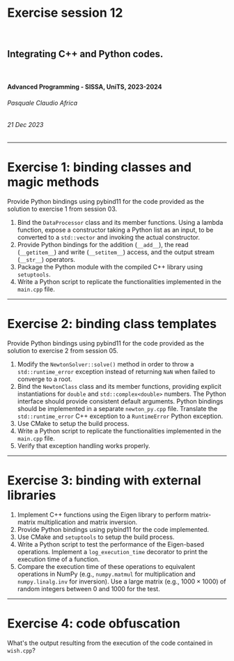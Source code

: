 <!--
title: Exercise session 12
paginate: true

_class: titlepage
-->

# Exercise session 12
<br>

## Integrating C++ and Python codes.
<br>

#### Advanced Programming - SISSA, UniTS, 2023-2024

###### Pasquale Claudio Africa

###### 21 Dec 2023

---

# Exercise 1: binding classes and magic methods

Provide Python bindings using pybind11 for the code provided as the solution to exercise 1 from session 03.

1. Bind the `DataProcessor` class and its member functions. Using a lambda function, expose a constructor taking a Python list as an input, to be converted to a `std::vector` and invoking the actual constructor.
2. Provide Python bindings for the addition (`__add__`), the read (`__getitem__`) and write (`__setitem__`) access, and the output stream (`__str__`) operators.
3. Package the Python module with the compiled C++ library using `setuptools`.
4. Write a Python script to replicate the functionalities implemented in the `main.cpp` file.

---

# Exercise 2: binding class templates

Provide Python bindings using pybind11 for the code provided as the solution to exercise 2 from session 05.

1. Modify the `NewtonSolver::solve()` method in order to throw a `std::runtime_error` exception instead of returning `NaN` when failed to converge to a root.
2. Bind the `NewtonClass` class and its member functions, providing explicit instantiations for `double` and `std::complex<double>` numbers. The Python interface should provide consistent default arguments. Python bindings should be implemented in a separate `newton_py.cpp` file. Translate the `std::runtime_error` C++ exception to a `RuntimeError` Python exception.
3. Use CMake to setup the build process.
4. Write a Python script to replicate the functionalities implemented in the `main.cpp` file.
5. Verify that exception handling works properly.

---

# Exercise 3: binding with external libraries

1. Implement C++ functions using the Eigen library to perform matrix-matrix multiplication and matrix inversion.
2. Provide Python bindings using pybind11 for the code implemented.
3. Use CMake and `setuptools` to setup the build process.
4. Write a Python script to test the performance of the Eigen-based operations. Implement a `log_execution_time` decorator to print the execution time of a function.
5. Compare the execution time of these operations to equivalent operations in NumPy (e.g., `numpy.matmul` for multiplication and `numpy.linalg.inv` for inversion). Use a large matrix (e.g., $1000 \times 1000$) of random integers between 0 and 1000 for the test.

---

# Exercise 4: code obfuscation

What's the output resulting from the execution of the code contained in `wish.cpp`?
